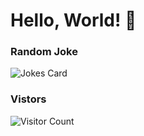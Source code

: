 # Hello, World! 👋


### Random Joke
<!-- Markdown -->
![Jokes Card](https://readme-jokes.vercel.app/api)

### Vistors

![Visitor Count](https://profile-counter.glitch.me/andimon/count.svg)




<!--
**andimon/andimon** is a ✨ _special_ ✨ repository because its `README.md` (this file) appears on your GitHub profile.

Here are some ideas to get you started:

- 🔭 I’m currently working on ...
- 🌱 I’m currently learning ...
- 👯 I’m looking to collaborate on ...
- 🤔 I’m looking for help with ...
- 💬 Ask me about ...
- 📫 How to reach me: ...
- 😄 Pronouns: ...
- ⚡ Fun fact: ...
-->
